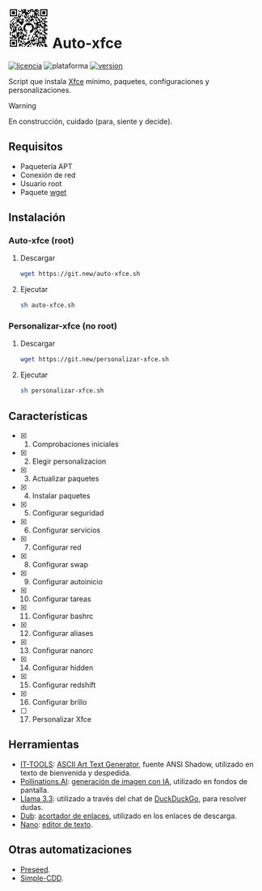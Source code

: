 # [<img alt="qr-code" src=".github/img/qr-code.png" width="80" height="80">](https://github.com/AlexGracia/Auto-xfce) Auto-xfce
[![licencia](https://img.shields.io/github/license/AlexGracia/Auto-xfce?label=licencia&logo=Open-Access&style=flat-square)](LICENSE.md)
![plataforma](https://img.shields.io/badge/plataforma-linux-%23FCC624?style=flat-square&logo=linux)
[![version](https://img.shields.io/github/v/tag/AlexGracia/Auto-xfce?style=flat-square&label=%E2%9A%A0%EF%B8%8F%20version&color=fcc624)](https://github.com/AlexGracia/Auto-xfce/tags)

Script que instala [Xfce](https://www.xfce.org/) mínimo, paquetes, configuraciones y personalizaciones.

> [!WARNING]
> En construcción, cuidado (para, siente y decide).

## Requisitos
- Paquetería APT
- Conexión de red
- Usuario root
- Paquete [wget](https://www.gnu.org/software/wget/)

## Instalación

### Auto-xfce (root)
1. Descargar
    ```sh
    wget https://git.new/auto-xfce.sh
    ```
1. Ejecutar
    ```sh
    sh auto-xfce.sh
    ```
### Personalizar-xfce (no root)
1. Descargar
    ```sh
    wget https://git.new/personalizar-xfce.sh
    ```
1. Ejecutar
    ```sh
    sh personalizar-xfce.sh
    ```

## Características
- [x] 1. Comprobaciones iniciales
- [x] 2. Elegir personalizacion
- [x] 3. Actualizar paquetes
- [x] 4. Instalar paquetes
- [x] 5. Configurar seguridad
- [x] 6. Configurar servicios
- [x] 7. Configurar red
- [x] 8. Configurar swap
- [x] 9. Configurar autoinicio
- [x] 10. Configurar tareas
- [x] 11. Configurar bashrc
- [x] 12. Configurar aliases
- [x] 13. Configurar nanorc
- [x] 14. Configurar hidden
- [x] 15. Configurar redshift
- [x] 16. Configurar brillo
- [ ] 17. Personalizar Xfce

## Herramientas
- [IT-TOOLS](https://github.com/CorentinTh/it-tools): [ASCII Art Text Generator](https://it-tools.tech/ascii-text-drawer), fuente ANSI Shadow, utilizado en texto de bienvenida y despedida.
- [Pollinations.AI](https://github.com/pollinations/pollinations): [generación de imagen con IA](https://pollinations.ai/), utilizado en fondos de pantalla.
- [Llama 3.3](https://github.com/meta-llama/llama3): utilizado a través del chat de [DuckDuckGo](https://Duck.ai), para resolver dudas.
- [Dub](https://github.com/dubinc/dub): [acortador de enlaces](https://dub.co/), utilizado en los enlaces de descarga.
- [Nano](https://www.nano-editor.org/git.php): [editor de texto](https://www.nano-editor.org/docs.php).

## Otras automatizaciones
- [Preseed](https://wiki.debian.org/DebianInstaller/Preseed).
- [Simple-CDD](https://wiki.debian.org/Simple-CDD).
